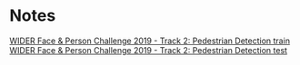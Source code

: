 # Notes
[WIDER Face & Person Challenge 2019 - Track 2: Pedestrian Detection train](https://drive.google.com/open?id=1nVnr-mD2Za7Tahxf2cO6NkW7VOOxgQmq)
[WIDER Face & Person Challenge 2019 - Track 2: Pedestrian Detection test](https://drive.google.com/open?id=1DizcfApk5TN85iSR7qljwxCa2qsb3-7f)
